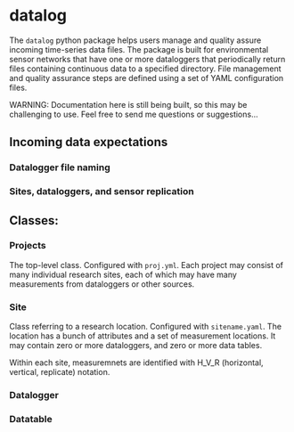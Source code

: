 # datalog

The `datalog` python package helps users manage and quality assure incoming time-series data files. The package is built for environmental sensor networks that have one or more dataloggers that periodically return files containing continuous data to a specified directory. File management and quality assurance steps are defined using a set of YAML configuration files.

WARNING: Documentation here is still being built, so this may be challenging to use. Feel free to send me questions or suggestions...

## Incoming data expectations

### Datalogger file naming

### Sites, dataloggers, and sensor replication




## Classes:

### Projects

The top-level class. Configured with `proj.yml`. Each project may consist of many individual research sites, each of which may have many measurements from dataloggers or other sources.

### Site

Class referring to a research location. Configured with `sitename.yaml`. The location has a bunch of attributes and a set of measurement locations. It may contain zero or more dataloggers, and zero or more data tables.

Within each site, measuremnets are identified with H_V_R (horizontal, vertical, replicate) notation.

### Datalogger

### Datatable


